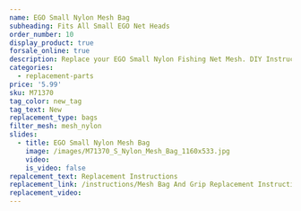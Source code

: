 ```yaml
---
name: EGO Small Nylon Mesh Bag
subheading: Fits All Small EGO Net Heads
order_number: 10
display_product: true
forsale_online: true
description: Replace your EGO Small Nylon Fishing Net Mesh. DIY Instructions provided.
categories:
  - replacement-parts
price: '5.99'
sku: M71370
tag_color: new_tag
tag_text: New
replacement_type: bags
filter_mesh: mesh_nylon
slides:
  - title: EGO Small Nylon Mesh Bag
    image: /images/M71370_S_Nylon_Mesh_Bag_1160x533.jpg
    video:
    is_video: false
repalcement_text: Replacement Instructions
replacement_link: /instructions/Mesh Bag And Grip Replacement Instructions 1.0.pdf
replacement_video:
---
```

